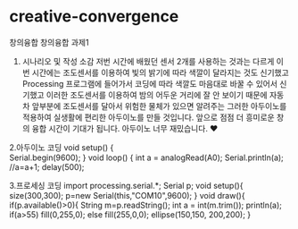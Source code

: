 # creative-convergence
창의융합
창의융합 과제1
1. 시나리오 및 작성 소감
저번 시간에 배웠던 센서 2개를 사용하는 것과는 다르게 이번 시간에는 조도센서를 이용하여 빛의 밝기에 따라 색깔이 달라지는 것도 신기했고 Processing 프로그램에 들어가서 코딩에 따라 색깔도 마음대로 바꿀 수 있어서 신기했고 이러한 조도센서를 이용하여 밤의 어두운 거리에 잘 안 보이기 때문에 자동차 앞부분에 조도센서를 달아서 위험한 물체가 있으면 알려주는 그러한 아두이노를 적용하여 실생활에 편리한 아두이노를 만들 것입니다. 앞으로 점점 더 흥미로운 창의 융합 시간이 기대가 됩니다. 아두이노 너무 재밌습니다. ♥


2.아두이노 코딩
void setup() {  
  Serial.begin(9600);
}
void loop() {
  int a = analogRead(A0);
  Serial.println(a); //a=a+1;
  delay(500);
  
  3.프로세싱 코딩
  import processing.serial.*;
Serial p;
void setup(){
  size(300,300);
  p=new Serial(this,"COM10",9600);
}
void draw(){
  if(p.available()>0){
    String m=p.readString();
    int a = int(m.trim());
    println(a);
    if(a>55) fill(0,255,0);
    else      fill(255,0,0);
    ellipse(150,150, 200,200);
  }
